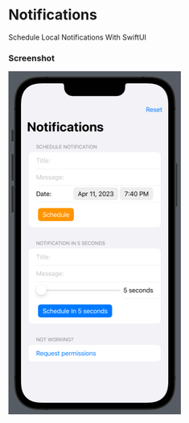 # Notifications
Schedule Local Notifications With SwiftUI

### Screenshot
![alt text](https://github.com/enigmoes/localNotifications/blob/main/localNotifications.png?raw=true)
